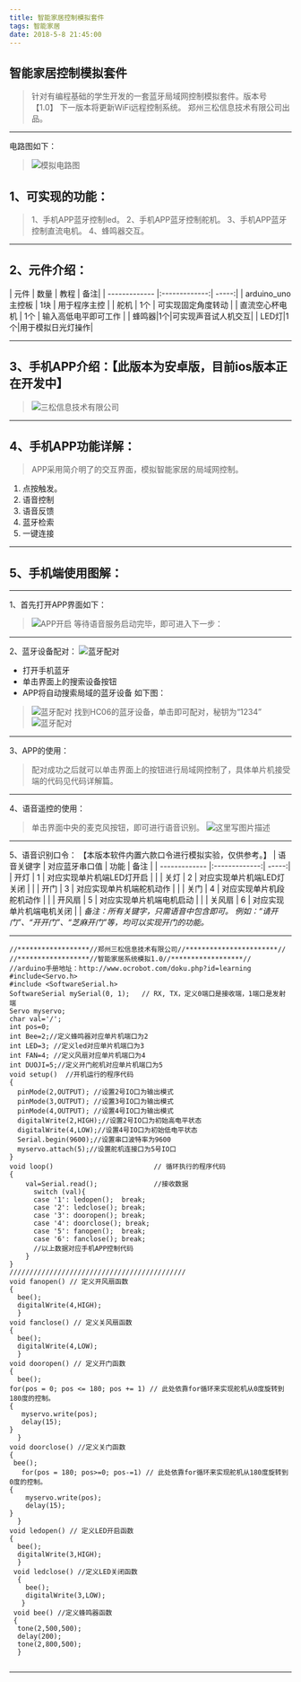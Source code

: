 ```yaml
---
title: 智能家居控制模拟套件
tags: 智能家居
date: 2018-5-8 21:45:00
---
```


智能家居控制模拟套件
----------

> 针对有编程基础的学生开发的一套蓝牙局域网控制模拟套件。版本号【1.0】
> 下一版本将更新WiFi远程控制系统。
> 郑州三松信息技术有限公司出品。

----------
电路图如下：
> ![模拟电路图](https://i.loli.net/2018/05/08/5af15e6a15331.png)

1、可实现的功能：
---------
<!--more-->
> 1、手机APP蓝牙控制led。
> 2、手机APP蓝牙控制舵机。
> 3、手机APP蓝牙控制直流电机。
> 4、蜂鸣器交互。


----------

2、元件介绍：
-------

| 元件 | 数量 | 教程 | 备注|
| ------------- |:-------------:| -----:| 
| arduino_uno主控板 | 1块 | 用于程序主控 | 
| 舵机 | 1个 | 可实现固定角度转动 | 
| 直流空心杯电机 | 1个 | 输入高低电平即可工作 | 
| 蜂鸣器|1个|可实现声音试人机交互|
| LED灯|1个|用于模拟日光灯操作|


----------

3、手机APP介绍：【此版本为安卓版，目前ios版本正在开发中】
--------------------------------

> ![三松信息技术有限公司](https://i.loli.net/2018/05/08/5af15eed448b2.png)


----------


4、手机APP功能详解：
------------

> APP采用简介明了的交互界面，模拟智能家居的局域网控制。
> 
 1. 点按触发。
 2. 语音控制
 3. 语音反馈
 4. 蓝牙检索
 5. 一键连接
 


----------

5、手机端使用图解：
----------


----------

 1、首先打开APP界面如下：
 

> ![APP开启](https://i.loli.net/2018/05/08/5af15f1d15962.png)
>等待语音服务启动完毕，即可进入下一步：


----------
2、蓝牙设备配对：
![蓝牙配对](https://i.loli.net/2018/05/08/5af15f32bbac9.jpg)

 - 打开手机蓝牙
 - 单击界面上的搜索设备按钮
 - APP将自动搜索局域的蓝牙设备
如下图：

> ![蓝牙配对](https://i.loli.net/2018/05/08/5af15f6834870.jpg)
> 找到HC06的蓝牙设备，单击即可配对，秘钥为“1234”
> ![蓝牙配对](https://i.loli.net/2018/05/08/5af15fd15950c.jpg)


----------
3、APP的使用：

> 配对成功之后就可以单击界面上的按钮进行局域网控制了，具体单片机接受端的代码见代码详解篇。


----------
4、语音遥控的使用：

> 单击界面中央的麦克风按钮，即可进行语音识别。
> ![这里写图片描述](https://i.loli.net/2018/05/08/5af15fe3dc149.png)


----------
5、语音识别口令：
【本版本软件内置六款口令进行模拟实验，仅供参考。】
| 语音关键字 | 对应蓝牙串口值 | 功能 | 备注 | 
| ------------- |:-------------:| -----:| 
| 开灯 | 1 | 对应实现单片机端LED灯开启 | |
| 关灯 | 2 | 对应实现单片机端LED灯关闭 |  | 
| 开门 | 3 | 对应实现单片机端舵机动作 | |
| 关门 | 4 | 对应实现单片机段舵机动作 | |
| 开风扇 | 5 | 对应实现单片机端电机启动 | |
| 关风扇 | 6 | 对应实现单片机端电机关闭 | |
*备注：所有关键字，只需语音中包含即可。*
*例如：“请开门”、“开开门”、“芝麻开门”等，均可以实现开门的功能。*


----------

```
//******************//郑州三松信息技术有限公司//***********************//
//******************//智能家居系统模拟1.0//******************//
//arduino手册地址：http://www.ocrobot.com/doku.php?id=learning
#include<Servo.h>
#include <SoftwareSerial.h>
SoftwareSerial mySerial(0, 1);   // RX, TX，定义0端口是接收端，1端口是发射端
Servo myservo; 
char val='/';
int pos=0;
int Bee=2;//定义蜂鸣器对应单片机端口为2
int LED=3; //定义led对应单片机端口为3
int FAN=4; //定义风扇对应单片机端口为4
int DUOJI=5;//定义开门舵机对应单片机端口为5
void setup()  //开机运行的程序代码
{
  pinMode(2,OUTPUT); //设置2号IO口为输出模式
  pinMode(3,OUTPUT); //设置3号IO口为输出模式
  pinMode(4,OUTPUT); //设置4号IO口为输出模式
  digitalWrite(2,HIGH);//设置2号IO口为初始高电平状态
  digitalWrite(4,LOW);//设置4号IO口为初始低电平状态
  Serial.begin(9600);//设置串口波特率为9600
  myservo.attach(5);//设置舵机连接口为5号IO口
} 
void loop()                         // 循环执行的程序代码
{           
    val=Serial.read();              //接收数据
      switch (val){
      case '1': ledopen();  break;
      case '2': ledclose(); break;
      case '3': dooropen(); break;
      case '4': doorclose(); break;
      case '5': fanopen();  break;
      case '6': fanclose(); break;
      //以上数据对应手机APP控制代码
    }
}
////////////////////////////////////////////
void fanopen() // 定义开风扇函数
{
  bee();
  digitalWrite(4,HIGH);
  }
void fanclose() // 定义关风扇函数
{
  bee();
  digitalWrite(4,LOW);
  }
void dooropen() // 定义开门函数
{  
  bee();
for(pos = 0; pos <= 180; pos += 1) // 此处依靠for循环来实现舵机从0度旋转到180度的控制。 
{                                  
   myservo.write(pos);              
   delay(15);                      
} 
  }
void doorclose() //定义关门函数
{
 bee();
   for(pos = 180; pos>=0; pos-=1) // 此处依靠for循环来实现舵机从180度旋转到0度的控制。   
{                                
    myservo.write(pos);           
    delay(15);                       
}   
  }
void ledopen() // 定义LED开启函数
{
  bee();
  digitalWrite(3,HIGH); 
  }
 void ledclose() //定义LED关闭函数
  {
    bee();
    digitalWrite(3,LOW); 
   }
 void bee() //定义蜂鸣器函数
 {
  tone(2,500,500);
  delay(200);
  tone(2,800,500);
  }
  
```


----------
